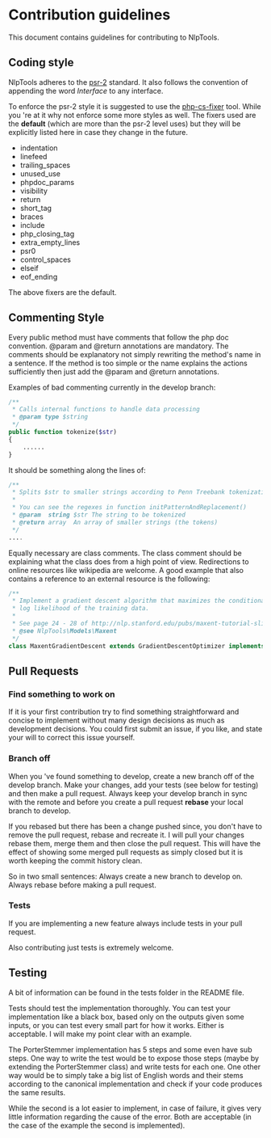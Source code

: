 Contribution guidelines
===================

This document contains guidelines for contributing to NlpTools.

Coding style
------------------

NlpTools adheres to the [psr-2][1] standard. It also follows the convention of
appending the word *Interface* to any interface.

To enforce the psr-2 style it is suggested to use the [php-cs-fixer][2] tool.
While you 're at it why not enforce some more styles as well. The fixers used
are the **default** (which are more than the psr-2 level uses) but they will be
explicitly listed here in case they change in the future.

* indentation
* linefeed
* trailing_spaces
* unused_use
* phpdoc_params
* visibility
* return
* short_tag
* braces
* include
* php_closing_tag
* extra_empty_lines
* psr0
* control_spaces
* elseif
* eof_ending

The above fixers are the default.

Commenting Style
--------------------------

Every public method must have comments that follow the php doc convention.
@param and @return annotations are mandatory. The comments should be
explanatory not simply rewriting the method's name in a sentence. If the method
is too simple or the name explains the actions sufficiently then just add the
@param and @return annotations.

Examples of bad commenting currently in the develop branch:

``` php
/**
 * Calls internal functions to handle data processing
 * @param type $string
 */
public function tokenize($str)
{
    ......
}
```

It should be something along the lines of:

``` php
/**
 * Splits $str to smaller strings according to Penn Treebank tokenization rules.
 *
 * You can see the regexes in function initPatternAndReplacement()
 * @param  string $str The string to be tokenized
 * @return array  An array of smaller strings (the tokens)
 */
....
```

Equally necessary are class comments. The class comment should be explaining
what the class does from a high point of view. Redirections to online resources
like wikipedia are welcome. A good example that also contains a reference to an
external resource is the following:

``` php
/**
 * Implement a gradient descent algorithm that maximizes the conditional
 * log likelihood of the training data.
 *
 * See page 24 - 28 of http://nlp.stanford.edu/pubs/maxent-tutorial-slides.pdf
 * @see NlpTools\Models\Maxent
 */
class MaxentGradientDescent extends GradientDescentOptimizer implements MaxentOptimizerInterface
```

Pull Requests
--------------------

### Find something to work on ###

If it is your first contribution try to find something straightforward and
concise to implement without many design decisions as much as development
decisions. You could first submit an issue, if you like, and state your will to
correct this issue yourself.

### Branch off ###

When you 've found something to develop, create a new branch off of the develop
branch. Make your changes, add your tests (see below for testing) and then make
a pull request. Always keep your develop branch in sync with the remote and
before you create a pull request **rebase** your local branch to develop.

If you rebased but there has been a change pushed since, you don't have to
remove the pull request, rebase and recreate it. I will pull your changes
rebase them, merge them and then close the pull request. This will have the
effect of showing some merged pull requests as simply closed but it is worth
keeping the commit history clean.

So in two small sentences: Always create a new branch to develop on. Always
rebase before making a pull request.

### Tests ###

If you are implementing a new feature always include tests in your pull request.

Also contributing just tests is extremely welcome.

Testing
-----------

A bit of information can be found in the tests folder in the README file.

Tests should test the implementation thoroughly. You can test your
implementation like a black box, based only on the outputs given some inputs,
or you can test every small part for how it works. Either is acceptable. I will
make my point clear with an example.

The PorterStemmer implementation has 5 steps and some even have sub steps. One
way to write the test would be to expose those steps (maybe by extending the
PorterStemmer class) and write tests for each one. One other way would be to
simply take a big list of English words and their stems according to the
canonical implementation and check if your code produces the same results.

While the second is a lot easier to implement, in case of failure, it gives
very little information regarding the cause of the error. Both are acceptable
(in the case of the example the second is implemented).

[1]: https://github.com/php-fig/fig-standards/blob/master/accepted/PSR-2-coding-style-guide.md
[2]: http://cs.sensiolabs.org/
